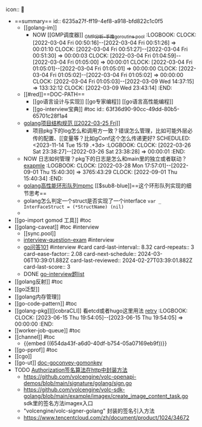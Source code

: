 icon:: 

- ==summary==
  id:: 6235a27f-ff19-4ef8-a918-bfd822c1c0f5
	- [[golang-im]]
		- NOW [[GMP调度器]] [<sub>GMP分析-手撸goroutine pool</sub>](https://strikefreedom.top/high-performance-implementation-of-goroutine-pool)
		  :LOGBOOK:
		  CLOCK: [2022-03-04 Fri 00:50:16]--[2022-03-04 Fri 00:51:26] =>  00:01:10
		  CLOCK: [2022-03-04 Fri 00:51:27]--[2022-03-04 Fri 00:51:30] =>  00:00:03
		  CLOCK: [2022-03-04 Fri 01:04:59]--[2022-03-04 Fri 01:05:00] =>  00:00:01
		  CLOCK: [2022-03-04 Fri 01:05:01]--[2022-03-04 Fri 01:05:01] =>  00:00:00
		  CLOCK: [2022-03-04 Fri 01:05:02]--[2022-03-04 Fri 01:05:02] =>  00:00:00
		  CLOCK: [2022-03-04 Fri 01:05:03]--[2022-03-09 Wed 14:37:15] =>  133:32:12
		  CLOCK: [2022-03-09 Wed 23:43:14]
		  :END:
	- [[#red]]==DOC-PATH==
		- [[go语言设计与实现]] [[go专家编程]] [[go语言高性能编程]]
		- [[go-interview宝典]] #toc
		  id:: 63f36d90-90cc-49dd-80b5-65701c28f1a4
	- <a href =https://github.com/golang-standards/project-layout/blob/master/README_zh-CN.md class="apple underline">golang项目结构规范 <span class=" bg-green white  subw hblack hover">[[2022-03-25 Fri]] </span></a>
		- 项目pkg下的log怎么和调用方一致？错误怎么管理，比如可能外层必传的配置、[[变量等？比如gConf这个怎么传递更好?
		  SCHEDULED: <2023-11-14 Tue 15:19 .+3d>
		  :LOGBOOK:
		  CLOCK: [2022-03-26 Sat 23:38:27]--[2022-03-26 Sat 23:38:28] =>  00:00:01
		  :END:
	- NOW 日志如何管理？pkg下的日志是怎么和main里的独立或者联动？ [exapmle](https://github.com/golang-standards/project-layout/blob/master/pkg/README.md)
	  :LOGBOOK:
	  CLOCK: [2022-03-28 Mon 17:57:01]--[2022-09-01 Thu 15:40:30] =>  3765:43:29
	  CLOCK: [2022-09-01 Thu 15:40:34]
	  :END:
	- [golang高性能环形队列mpmc](https://hedzr.com/algorithm/golang/ringbuf-index/)   [[$sub8-blue]]==这个环形队列实现的细节思考==
	- golang怎么判定一个struct是否实现了一个interface <a class="ask"></a> `var _ InterFaceStruct = (*StructName) (nil)`
	-
- [[go-import gomod 工具]] #toc
- [[golang-caveat]] #toc #interview
	- [[sync.pool]]
	- [interview-question-exam](https://static.kancloud.cn/qq5202056/gomianshi/2657210) #interview  <a class="alg-hard"></a>
	- [go问答101](https://gfw.go101.org/article/unofficial-faq.html#method-set-relation) #interview #card
	  card-last-interval:: 8.32
	  card-repeats:: 3
	  card-ease-factor:: 2.08
	  card-next-schedule:: 2024-03-06T10:39:01.882Z
	  card-last-reviewed:: 2024-02-27T03:39:01.882Z
	  card-last-score:: 3
	- DONE [go-interview题list](https://geektutu.com/post/qa-golang.html)
- [[golang反射]] #toc
- [[go泛型]]
- [[golang内存管理]]
- [[go-code-pattern]] #toc
- [[golang-pkg]][[cobraCLI]]  看etcd或者hugo这里用法  [retry](https://github.com/gotidy/retry/blob/main/strategies.go)
  :LOGBOOK:
  CLOCK: [2023-06-15 Thu 19:54:05]--[2023-06-15 Thu 19:54:05] =>  00:00:00
  :END:
- [[worker-job-queue]] #toc
- [[channel]] #toc
	- {{embed ((654da43f-a6d0-40df-b754-05a07169eb9f))}}
- [[go-pprof]] #toc
- [[cgo]]
- [[go-ut]] [doc-goconvey-gomonkey](https://note.youdao.com/s/RpQwVfQU)
- TODO  [Authorization签名算法在http中封装方法](https://www.volcengine.com/docs/6396/70458)
	- https://github.com/volcengine/volc-openapi-demos/blob/main/signature/golang/sign.go
	- https://github.com/volcengine/volc-sdk-golang/blob/main/example/imagex/create_image_content_task.go  sdk里的签名方法imagex入口
	- "volcengine/volc-signer-golang" 封装的签名引入方法
	- https://www.tencentcloud.com/zh/document/product/1024/34672